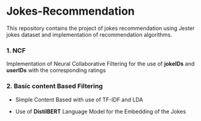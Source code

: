 # Jokes-Recommendation

This repository contains the project of jokes recommendation using Jester jokes dataset and implementation of recommendation algorithms.

### 1. NCF

Implementation of Neural Collaborative Filtering for the use of **jokeIDs** and **userIDs** with the corresponding ratings

### 2. Basic content Based Filtering

- Simple Content Based with use of TF-IDF and LDA

- Use of **DistilBERT** Language Model for the Embedding of the Jokes
